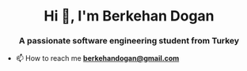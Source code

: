 <h1 align="center">Hi 👋, I'm Berkehan Dogan</h1>
<h3 align="center">A passionate software engineering student from Turkey</h3>

- 📫 How to reach me **berkehandogan@gmail.com**


